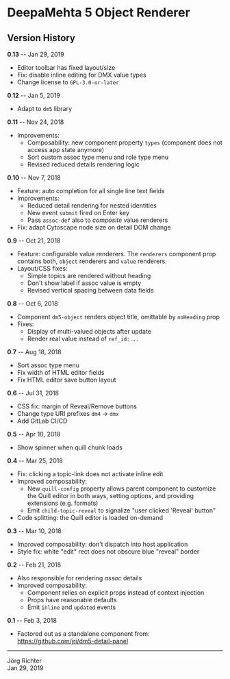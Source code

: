 # DeepaMehta 5 Object Renderer

## Version History

**0.13** -- Jan 29, 2019

* Editor toolbar has fixed layout/size
* Fix: disable inline editing for DMX value types
* Change license to `GPL-3.0-or-later`

**0.12** -- Jan 5, 2019

* Adapt to `dm5` library

**0.11** -- Nov 24, 2018

* Improvements:
    * Composability: new component property `types` (component does not access app state anymore)
    * Sort custom assoc type menu and role type menu
    * Revised reduced details rendering logic

**0.10** -- Nov 7, 2018

* Feature: auto completion for all single line text fields
* Improvements:
    * Reduced detail rendering for nested identities
    * New event `submit` fired on Enter key
    * Pass `assoc-def` also to *composite* value renderers
* Fix: adapt Cytoscape node size on detail DOM change

**0.9** -- Oct 21, 2018

* Feature: configurable value renderers. The `renderers` component prop contains both, `object` renderers and `value` renderers.
* Layout/CSS fixes:
    * Simple topics are rendered without heading
    * Don't show label if assoc value is empty
    * Revised vertical spacing between data fields

**0.8** -- Oct 6, 2018

* Component `dm5-object` renders object title, omittable by `noHeading` prop
* Fixes:
    * Display of multi-valued objects after update
    * Render real value instead of `ref_id:...`

**0.7** -- Aug 18, 2018

* Sort assoc type menu
* Fix width of HTML editor fields
* Fix HTML editor save button layout

**0.6** -- Jul 31, 2018

* CSS fix: margin of Reveal/Remove buttons
* Change type URI prefixes `dm4` -> `dmx`
* Add GitLab CI/CD

**0.5** -- Apr 10, 2018

* Show spinner when quill chunk loads

**0.4** -- Mar 25, 2018

* Fix: clicking a topic-link does not activate inline edit
* Improved composability:
    * New `quill-config` property allows parent component to customize the Quill editor in both ways, setting options, and providing extensions (e.g. formats)
    * Emit `child-topic-reveal` to signalize "user clicked 'Reveal' button"
* Code splitting: the Quill editor is loaded on-demand

**0.3** -- Mar 10, 2018

* Improved composability: don't dispatch into host application
* Style fix: white "edit" rect does not obscure blue "reveal" border

**0.2** -- Feb 21, 2018

* Also responsible for rendering *assoc* details
* Improved composability:
    * Component relies on explicit props instead of context injection
    * Props have reasonable defaults
    * Emit `inline` and `updated` events

**0.1** -- Feb 3, 2018

* Factored out as a standalone component from:  
  https://github.com/jri/dm5-detail-panel

------------
Jörg Richter  
Jan 29, 2019
